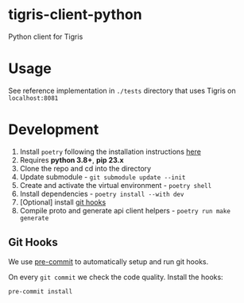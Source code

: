 # tigris-client-python

Python client for Tigris

# Usage

See reference implementation in `./tests` directory that uses Tigris on `localhost:8081`

# Development

1. Install `poetry` following the installation instructions [here](https://python-poetry.org/docs/#installation)
2. Requires **python 3.8+**, **pip 23.x**
3. Clone the repo and cd into the directory
4. Update submodule - `git submodule update --init`
5. Create and activate the virtual environment - `poetry shell`
6. Install dependencies - `poetry install --with dev`
7. [Optional] install [git hooks](#git-hooks)
8. Compile proto and generate api client helpers - `poetry run make generate`

## Git Hooks

We use [pre-commit](https://pre-commit.com/index.html) to automatically
setup and run git hooks.

On every `git commit` we check the code quality. Install the hooks:

```commandline
pre-commit install
```

